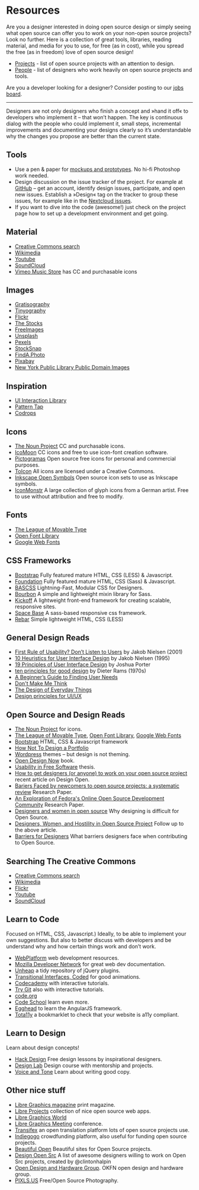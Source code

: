 # Resources

Are you a designer interested in doing open source design or simply seeing what open source can offer you to work on your non-open source projects? Look no further. Here is a collection of great tools, libraries, reading material, and media for you to use, for free (as in cost), while you spread the free (as in freedom) love of open source design!

- [Projects](projects.md) - list of open source projects with an 
attention to design.
- [People](people.md) - list of designers who work heavily on open 
source projects and tools.

Are you a developer looking for a designer? Consider posting to our [jobs board](opensourcedesign.net/jobs/). 

---

Designers are not only designers who finish a concept and »hand it off« to 
developers who implement it – that won’t happen. The key is continuous dialog 
with the people who could implement it, small steps, incremental improvements 
and documenting your designs clearly so it’s understandable why the changes you 
propose are better than the current state.


## Tools

* Use a pen & paper for [mockups and 
prototypes](http://alistapart.com/article/paperprototyping). No hi-fi Photoshop 
work needed.
* Design discussion on the issue tracker of the project. For example at 
[GitHub](http://github.com) – get an account, identify design issues, 
participate, and open new issues. Establish a »Design« tag on the tracker to 
group these issues, for example like in the [Nextcloud 
issues](https://github.com/nextcloud/core/issues?labels=Design).
* If you want to dive into the code (awesome!) just check on the project page 
how to set up a development environment and get going.


## Material

* [Creative Commons search](http://search.creativecommons.org)
* [Wikimedia](https://commons.wikimedia.org/wiki/Main_Page)
* [Youtube](https://www.youtube.com/creativecommons)
* [SoundCloud](http://soundcloud.com/creativecommons)
* [Vimeo Music Store](https://vimeo.com/musicstore) has CC and purchasable 
icons


## Images

* [Gratisography](http://www.gratisography.com/)
* [Tinyography](http://www.tinyography.com/)
* [Flickr](https://flickr.com/creativecommons/)
* [The Stocks](http://thestocks.im/)
* [FreeImages](http://www.freeimages.com/)
* [Unsplash](https://unsplash.com/)
* [Pexels](http://www.pexels.com/)
* [StockSnap](https://stocksnap.io/)
* [FindA.Photo](http://finda.photo/)
* [Pixabay](http://pixabay.com/)
* [New York Public Library Public Domain 
Images](http://www.nypl.org/research/collections/digital-collections/public-domain?hspace=331354)


## Inspiration

* [UI Interaction Library](http://useyourinterface.com/)
* [Pattern Tap](http://patterntap.com/)
* [Codrops](http://tympanus.net/codrops/)

## Icons

* [The Noun Project](http://thenounproject.com) CC and purchasable icons.
* [IcoMoon](http://icomoon.io/) CC icons and free to use icon-font creation 
software.
* [Pictogramas](http://github.com/adrianmg/pictogramas) Open source free icons 
for personal and commercial purposes.
* [ToIcon](http://www.toicon.com/) All icons are licensed under a Creative 
Commons.
* [Inkscape Open Symbols](https://github.com/Xaviju/inkscape-open-symbols) Open 
source icon sets to use as Inkscape symbols.
* [IconMonstr](http://iconmonstr.com/) A large collection of glyph icons from a 
German artist. Free to use without attribution and free to modify.


## Fonts

* [The League of Movable Type](https://www.theleagueofmoveabletype.com/)
* [Open Font Library](http://openfontlibrary.org)
* [Google Web Fonts](http://google.com/fonts)


## CSS Frameworks

* [Bootstrap](http://getbootstrap.com) Fully featured mature HTML, CSS (LESS) & 
Javascript.
* [Foundation](http://foundation.zurb.com) Fully featured mature HTML, CSS 
(Sass) & Javascript.
* [BASCSS](http://www.basscss.com/) Lightning-Fast, Modular CSS for Designers.
* [Bourbon](http://bourbon.io/) A simple and lightweight mixin library for Sass.
* [Kickoff](http://tmwagency.github.io/kickoff/) A lightweight front-end 
framework for creating scalable, responsive sites.
* [Space Base](http://spacebase.space150.com/) A sass-based responsive css 
framework.
* [Rebar](http://github.com/brennannovak/rebar) Simple lightweight HTML, CSS 
(LESS)


## General Design Reads
* [First Rule of Usability? Don’t Listen to 
Users](http://www.nngroup.com/articles/first-rule-of-usability-dont-listen-to-users/) 
by Jakob Nielsen (2001)
* [10 Heuristics for User Interface 
Design](http://www.nngroup.com/articles/ten-usability-heuristics/) by Jakob 
Nielsen (1995)
* [19 Principles of User Interface 
Design](http://bokardo.com/principles-of-user-interface-design/) by Joshua 
Porter
* [ten principles for good design](https://www.vitsoe.com/gb/about/good-design) 
by Dieter Rams (1970s)
* [A Beginner’s Guide to Finding User 
Needs](http://jdittrich.github.io/userNeedResearchBook/)
* [Don't Make Me 
Think](http://www.amazon.com/Dont-Make-Me-Think-Usability/dp/0321344758/ref=sr_1_1?s=books&ie=UTF8&qid=1371607999&sr=1-1&keywords=don%27t+make+me+think)
* [The Design of Everyday 
Things](http://www.amazon.com/Design-Everyday-Things-Donald-Norman/dp/0465067107/ref=sr_1_1?s=books&ie=UTF8&qid=1371607869&sr=1-1&keywords=the+design+of+everyday+things)
* [Design principles for UI/UX](http://learndesignprinciples.com/)


## Open Source and Design Reads

* [The Noun Project](http://thenounproject.com) for icons.
* [The League of Movable Type](https://www.theleagueofmoveabletype.com/), [Open 
Font Library](http://openfontlibrary.org), [Google Web 
Fonts](http://google.com/fonts)
* [Bootstrap](http://getbootstrap.com) HTML, CSS & Javascript framework
* [How Not To Design a 
Portfolio](http://www.alexcornell.com/the-worst-portfolio-ever/)
* [Wordpress](http://wordpress.org) themes – but design is not theming.
* [Open Design Now](http://opendesignnow.org/) book.
* [Usability in Free Software](http://jancborchardt.net/usability-in-free-software) thesis.
* [How to get designers (or anyone) to work on your open source 
project](http://designopen.org/articles/import-designers/) recent article on 
Design Open.
* [Bariers Faced by newcomers to open source projects: a systematic 
review](http://www.academia.edu/6537077/Barriers_faced_by_newcomers_to_open_source_projects_a_systematic_review) 
Research Paper.
* [An Exploration of Fedora's Online Open Source Development 
Community](https://www.academia.edu/4303779/An_Exploration_of_Fedora_s_Online_Open_Source_Development_Community) 
Research Paper.
* [Designers and women in open 
source](http://old.vi.to/designers-and-women-in-open-source.html) Why designing 
is difficult for Open Source.
* [Designers, Women, and Hostility in Open Source 
Project](http://smarterware.org/7550/designers-women-and-hostility-in-open-source) 
Follow up to the above article.
* [Barriers for 
Designers](http://designopen.org/articles/barriers-for-designers/) What barriers 
designers face when contributing to Open Source.

## Searching The Creative Commons
* [Creative Commons search](http://search.creativecommons.org)
* [Wikimedia](https://commons.wikimedia.org/wiki/Main_Page)
* [Flickr](https://flickr.com/creativecommons/)
* [Youtube](https://www.youtube.com/creativecommons)
* [SoundCloud](http://soundcloud.com/creativecommons)

## Learn to Code

Focused on HTML, CSS, Javascript.) Ideally, to be able to implement your own 
suggestions. But also to better discuss with developers and be understand why 
and how certain things work and don’t work.

* [WebPlatform](http://www.webplatform.org/) web development resources.
* [Mozilla Developer Network](https://developer.mozilla.org/) for great web dev 
documentation.
* [Unheap](http://www.unheap.com/) a tidy repository of jQuery plugins.
* [Transitional Interfaces, 
Coded](http://css-tricks.com/transitional-interfaces-coded/) for good 
animations.
* [Codecademy](http://www.codecademy.com/) with interactive tutorials.
* [Try Git](http://try.github.io/) also with interactive tutorials.
* [code.org](http://code.org/)
* [Code School](https://www.codeschool.com/) learn even more.
* [Egghead](http://egghead.io/) to learn the AngularJS framework.
* [Tota11y](https://github.com/Khan/tota11y) a bookmarklet to check that your 
website is a11y compliant.


## Learn to Design

Learn about design concepts!

* [Hack Design](https://hackdesign.org/) Free design lessons by inspirational 
designers.
* [Design Lab](http://trydesignlab.com/) Design course with mentorship and 
projects.
* [Voice and Tone](http://voiceandtone.com/) Learn about writing good copy.


## Other nice stuff

* [Libre Graphics magazine](http://libregraphicsmag.com/) print magazine.
* [Libre Projects](http://libreprojects.net) collection of nice open source web 
apps.
* [Libre Graphics World](http://libregraphicsworld.org/)
* [Libre Graphics Meeting](http://libregraphicsmeeting.org/) conference.
* [Transifex](https://www.transifex.com/connect/projects/) an open translation 
platform lots of open source projects use.
* [Indiegogo](http://www.indiegogo.com/) crowdfunding platform, also useful for 
funding open source projects.
* [Beautiful Open](http://beautifulopen.com) Beautiful sites for Open Source 
projects.
* [Design Open Src](http://designopensrc.com/index.html#/) A list of awesome 
designers willing to work on Open Src projects, created by @clintonhalpin
* [Open Design and Hardware Group](http://design.okfn.org/). OKFN open design 
and hardware group.
* [PIXLS.US](https://pixls.us) Free/Open Source Photography.

